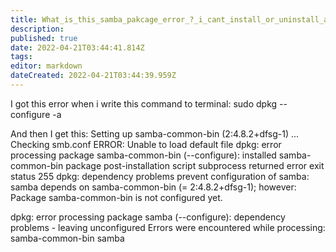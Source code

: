 ```yaml
---
title: What_is_this_samba_pakcage_error_?_i_cant_install_or_uninstall_any_application_from_Deepin_Software_center
description: 
published: true
date: 2022-04-21T03:44:41.814Z
tags: 
editor: markdown
dateCreated: 2022-04-21T03:44:39.959Z
---
```


I got this error when i write  this command to terminal:
sudo dpkg --configure -a

And then I get this:
Setting up samba-common-bin (2:4.8.2+dfsg-1) ...
Checking smb.conf
ERROR: Unable to load default file
dpkg: error processing package samba-common-bin (--configure):
 installed samba-common-bin package post-installation script subprocess returned error exit status 255
dpkg: dependency problems prevent configuration of samba:
 samba depends on samba-common-bin (= 2:4.8.2+dfsg-1); however:
  Package samba-common-bin is not configured yet.

dpkg: error processing package samba (--configure):
 dependency problems - leaving unconfigured
Errors were encountered while processing:
 samba-common-bin
 samba